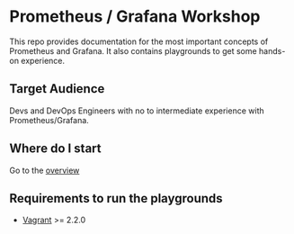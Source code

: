 # Prometheus / Grafana Workshop

This repo provides documentation for the most important concepts of Prometheus and Grafana.
It also contains playgrounds to get some hands-on experience.

## Target Audience

Devs and DevOps Engineers with no to intermediate experience with Prometheus/Grafana.

## Where do I start

Go to the [overview](documentation/overview.md)

## Requirements to run the playgrounds

* [Vagrant](https://www.vagrantup.com/) >= 2.2.0
